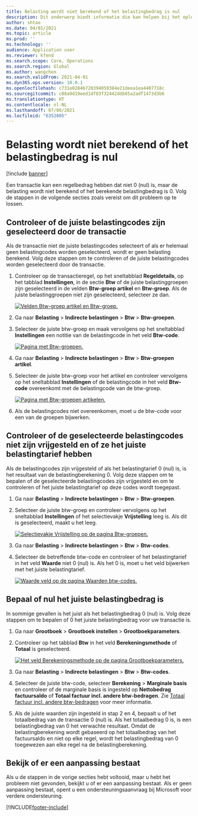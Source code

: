```yaml
---
title: Belasting wordt niet berekend of het belastingbedrag is nul
description: Dit onderwerp biedt informatie die kan helpen bij het oplossen van problemen als het belastingbedrag 0 (nul) is of als de belasting niet wordt berekend.
author: shtao
ms.date: 04/01/2021
ms.topic: article
ms.prod: ''
ms.technology: ''
audience: Application user
ms.reviewer: kfend
ms.search.scope: Core, Operations
ms.search.region: Global
ms.author: wangchen
ms.search.validFrom: 2021-04-01
ms.dyn365.ops.version: 10.0.1
ms.openlocfilehash: c731e0284b720394059384e21deea1ea4407718c
ms.sourcegitcommit: c08a9d19eed1df03f32442ddb65a2adf1473d3b6
ms.translationtype: HT
ms.contentlocale: nl-NL
ms.lasthandoff: 07/06/2021
ms.locfileid: "6352805"
---
```

# <a name="tax-isnt-calculated-or-the-tax-amount-is-zero"></a>Belasting wordt niet berekend of het belastingbedrag is nul

[!include [banner](../includes/banner.md)]

Een transactie kan een regelbedrag hebben dat niet 0 (nul) is, maar de belasting wordt niet berekend of het berekende belastingbedrag is 0. Volg de stappen in de volgende secties zoals vereist om dit probleem op te lossen.

## <a name="verify-that-tax-codes-are-correctly-selected-by-the-transaction"></a>Controleer of de juiste belastingcodes zijn geselecteerd door de transactie

Als de transactie niet de juiste belastingcodes selecteert of als er helemaal geen belastingcodes worden geselecteerd, wordt er geen belasting berekend. Volg deze stappen om te controleren of de juiste belastingcodes worden geselecteerd door de transactie. 

1. Controleer op de transactieregel, op het sneltabblad **Regeldetails**, op het tabblad **Instellingen**, in de sectie **Btw** of de juiste belastinggroepen zijn geselecteerd in de velden **Btw-groep artikel** en **Btw-groep**. Als de juiste belastinggroepen niet zijn geselecteerd, selecteer ze dan.

    [![Velden Btw-groep artikel en Btw-groep.](./media/tax-not-calculated-tax-amount-zero-Picture1.png)](./media/tax-not-calculated-tax-amount-zero-Picture1.png)

2. Ga naar **Belasting** \> **Indirecte belastingen** \> **Btw** \> **Btw-groepen**.
3. Selecteer de juiste btw-groep en maak vervolgens op het sneltabblad **Instellingen** een notitie van de belastingcode in het veld **Btw-code**.

    [![Pagina met Btw-groepen.](./media/tax-not-calculated-tax-amount-zero-Picture2.png)](./media/tax-not-calculated-tax-amount-zero-Picture2.png)

4. Ga naar **Belasting** \> **Indirecte belastingen** \> **Btw** \> **Btw-groepen artikel**.
5. Selecteer de juiste btw-groep voor het artikel en controleer vervolgens op het sneltabblad **Instellingen** of de belastingcode in het veld **Btw-code** overeenkomt met de belastingcode van de btw-groep.

    [![Pagina met Btw-groepen artikelen.](./media/tax-not-calculated-tax-amount-zero-Picture3.png)](./media/tax-not-calculated-tax-amount-zero-Picture3.png)

6. Als de belastingcodes niet overeenkomen, moet u de btw-code voor een van de groepen bijwerken.

## <a name="verify-that-the-selected-tax-codes-arent-exempt-and-that-they-have-the-correct-tax-rate-value"></a>Controleer of de geselecteerde belastingcodes niet zijn vrijgesteld en of ze het juiste belastingtarief hebben

Als de belastingcodes zijn vrijgesteld of als het belastingtarief 0 (nul) is, is het resultaat van de belastingberekening 0. Volg deze stappen om te bepalen of de geselecteerde belastingcodes zijn vrijgesteld en om te controleren of het juiste belastingtarief op deze codes wordt toegepast.

1. Ga naar **Belasting** \> **Indirecte belastingen** \> **Btw** \> **Btw-groepen**.
2. Selecteer de juiste btw-groep en controleer vervolgens op het sneltabblad **Instellingen** of het selectievakje **Vrijstelling** leeg is. Als dit is geselecteerd, maakt u het leeg.

    [![Selectievakje Vrijstelling op de pagina Btw-groepen.](./media/tax-not-calculated-tax-amount-zero-Picture4.png)](./media/tax-not-calculated-tax-amount-zero-Picture4.png)

3. Ga naar **Belasting** \> **Indirecte belastingen** \> **Btw** \> **Btw-codes**.
4. Selecteer de betreffende btw-code en controleer of het belastingtarief in het veld **Waarde** niet 0 (nul) is. Als het 0 is, moet u het veld bijwerken met het juiste belastingtarief.

    [![Waarde veld op de pagina Waarden btw-codes.](./media/tax-not-calculated-tax-amount-zero-Picture5.png)](./media/tax-not-calculated-tax-amount-zero-Picture5.png)

## <a name="determine-whether-zero-is-the-correct-tax-amount"></a>Bepaal of nul het juiste belastingbedrag is

In sommige gevallen is het juist als het belastingbedrag 0 (nul) is. Volg deze stappen om te bepalen of 0 het juiste belastingbedrag voor uw transactie is.

1. Ga naar **Grootboek** \> **Grootboek instellen** \> **Grootboekparameters**.
2. Controleer op het tabblad **Btw** in het veld **Berekeningsmethode** of **Totaal** is geselecteerd.

    [![Het veld Berekeningsmethode op de pagina Grootboekparameters.](./media/tax-not-calculated-tax-amount-zero-Picture6.png)](./media/tax-not-calculated-tax-amount-zero-Picture6.png)

3. Ga naar **Belasting** \> **Indirecte belastingen** \> **Btw** \> **Btw-codes**.
4. Selecteer de juiste btw-code, selecteer **Berekening** \> **Marginale basis** en controleer of de marginale basis is ingesteld op **Nettobedrag factuursaldo** of **Totaal factuur incl. andere btw-bedragen**. Zie [Totaal factuur incl. andere btw-bedragen](marginal-base-field.md#invoice-total-incl-other-sales-tax-amounts) voor meer informatie.
5. Als de juiste waarden zijn ingesteld in stap 2 en 4, bepaalt u of het totaalbedrag van de transactie 0 (nul) is. Als het totaalbedrag 0 is, is een belastingbedrag van 0 het verwachte resultaat. Omdat de belastingberekening wordt gebaseerd op het totaalbedrag van het factuursaldo en niet op elke regel, wordt het belastingbedrag van 0 toegewezen aan elke regel na de belastingberekening.

## <a name="determine-whether-customization-exists"></a>Bekijk of er een aanpassing bestaat

Als u de stappen in de vorige secties hebt voltooid, maar u hebt het probleem niet gevonden, bekijkt u of er een aanpassing bestaat. Als er geen aanpassing bestaat, opent u een ondersteuningsaanvraag bij Microsoft voor verdere ondersteuning.

[!INCLUDE[footer-include](../../includes/footer-banner.md)]
